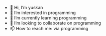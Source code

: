 - 👋 Hi, I’m yuskan
- 👀 I’m interested in programming
- 🌱 I’m currently learning programming
- 💞️ I’m looking to collaborate on programming
- 📫 How to reach me: via programming

